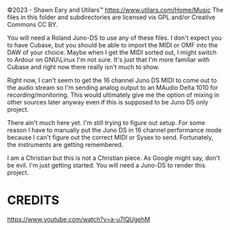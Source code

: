 ©2023 - Shawn Eary and Utilars™
https://www.utilars.com/Home/Music
The files in this folder and subdirectories are licensed vis GPL and/or Creative Commons CC BY.

You will need a Roland Juno-DS to use any of these files. I don't expect you to have Cubase, but you should be able to import the MIDI or OMF into the DAW of your choice. Maybe when I get the MIDI sorted out, I might switch to Ardour on GNU\Linux I'm not sure. It's just that I'm more familiar with Cubase and right now there really isn't much to show.

Right now, I can't seem to get the 16 channel Juno DS MIDI to come out to the audio stream so I'm sending analog output to an MAudio Delta 1010 for recording/monitoring. This would ultimately give me the option of mixing in other sources later anyway even if this is supposed to be Juno DS only project.

There ain't much here yet. I'm still trying to figure out setup. For some reason I have to manually put the Juno DS in 16 channel performance mode because I can't figure out the correct MIDI or Sysex to send. Fortunately, the instruments are getting remembered.

I am a Christian but this is not a Christian piece. As Google might say, don't be evil. I'm just getting started. You will need a Juno-DS to render this project.

# CREDITS
https://www.youtube.com/watch?v=a-u7lQUgehM
